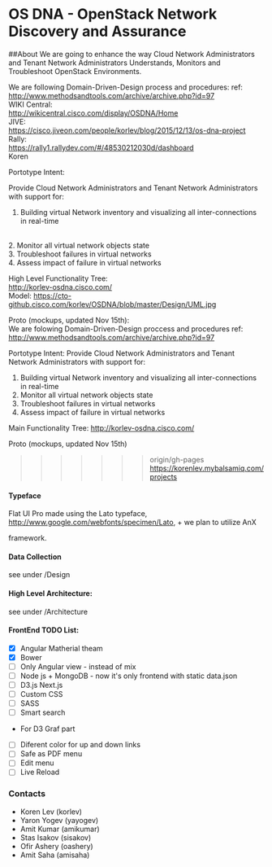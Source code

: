 OS DNA - OpenStack Network Discovery and Assurance
==================================================

##About
We are going to enhance the way Cloud Network Administrators and Tenant Network Administrators 
Understands, Monitors and Troubleshoot OpenStack Environments.

We are following Domain-Driven-Design process and procedures:
ref: http://www.methodsandtools.com/archive/archive.php?id=97
<br>
WIKI Central:<br>
http://wikicentral.cisco.com/display/OSDNA/Home 
<br>
JIVE:<br>
https://cisco.jiveon.com/people/korlev/blog/2015/12/13/os-dna-project
<br>
Rally:<br>
https://rally1.rallydev.com/#/48530212030d/dashboard
<br>
Koren

Portotype Intent:

Provide Cloud Network Administrators and Tenant Network Administrators with support for:
<br>
1. Building virtual Network inventory and visualizing all inter-connections in real-time
<br>
2. Monitor all virtual network objects state
<br>
3. Troubleshoot failures in virtual networks
<br>
4. Assess impact of failure in virtual networks
<br>

High Level Functionality Tree:
<br>
http://korlev-osdna.cisco.com/ <br>
Model: https://cto-github.cisco.com/korlev/OSDNA/blob/master/Design/UML.jpg

Proto (mockups, updated Nov 15th):<br>
We are folowing Domain-Driven-Design proccess and procedures 
ref: http://www.methodsandtools.com/archive/archive.php?id=97

Portotype Intent:
Provide Cloud Network Administrators and Tenant Network Administrators with support for:
1. Building virtual Network inventory and visualizing all inter-connections in real-time
2. Monitor all virtual network objects state
3. Troubleshoot failures in virtual networks
4. Assess impact of failure in virtual networks

Main Functionality Tree:
http://korlev-osdna.cisco.com/

Proto (mockups, updated Nov 15th)
>>>>>>> origin/gh-pages
https://korenlev.mybalsamiq.com/projects

#### Typeface
Flat UI Pro made using the Lato typeface, http://www.google.com/webfonts/specimen/Lato, + we plan to utilize AnX 

framework.

#### Data Collection
see under /Design

#### High Level Architecture: <br>
see under /Architecture

#### FrontEnd TODO List:
- [x] Angular Matherial theam
- [x] Bower
- [ ] Only Angular view - instead of mix
- [ ] Node js + MongoDB - now it's only frontend with static data.json
- [ ] D3.js Next.js
- [ ] Custom CSS
- [ ] SASS
- [ ] Smart search
* For D3 Graf part
- [ ] Diferent color for up and down links
- [ ] Safe as PDF menu
- [ ] Edit menu
- [ ] Live Reload

### Contacts
* Koren Lev (korlev)
* Yaron Yogev (yayogev)
* Amit Kumar (amikumar)
* Stas Isakov (sisakov)
* Ofir Ashery (oashery)
* Amit Saha (amisaha)
